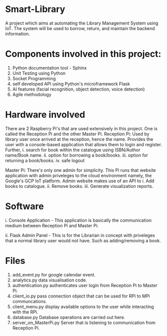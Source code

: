 # Smart-Library
A project which aims at automating the Library Management System using IoT. The system will be used to borrow, return, and maintain the backend information. 

# Components involved in this project:
1. Python documentation tool - Sphinx
2. Unit Testing using Python
3. Socket Programming
4. self developed API using Python's microframework Flask
5. AI features (facial recognition, object detection, voice detection)
6. Agile methodology

# Hardware involved
There are 2 Raspberry Pi's that are used extensively in this project. One is called the Reception Pi and the other Master Pi.
Reception Pi: Used by library user once arrived at the reception, hence the name. Provides the user with a console-based application that allows them to login and register. Further,
      i. search for book within the catalogue using ISBN/Author name/Book name.
      ii. option for borrowing a book/books.
      iii. option for returning a book/books.
      iv. safe logout

Master Pi: There's only one admin for simplicity. This Pi runs that website application with admin priveleges to the cloud environment namely, the Google's GCP IoT platform.
    Admin website makes use of an API to
      i. Add books to catalogue.
      ii. Remove books.
      iii. Generate visualization reports.

# Software
 i.  Console Application - This application is basically the communication medium between Reception Pi and Master Pi.
 
 ii. Flask Admin Panel - This is for the Librarian in concept with priveleges that a normal library user would not have. Such as
            adding/removing a book.

# Files
1. add_event.py	     for google calendar event.
2. analytics.py	     data visualisation code.
3. authentication.py	     authenticates user login from Reception Pi to Master Pi.
4. client_io.py	     pass connection object that can be used for RPi to MPi communcations.
5. client_menu.py	     display available options to the user while interacting with the RPi.
6. database.py	           Database operations are carried out here.
7. server_on_MasterPi.py  Server that is listening to communication from Reception Pi.
